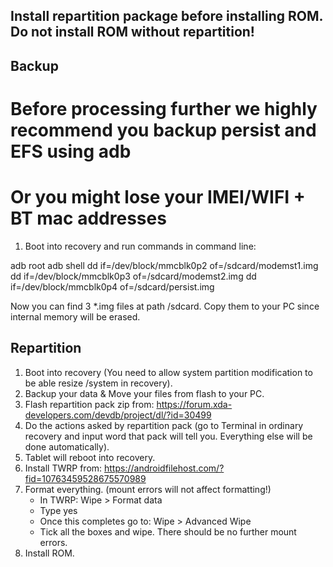 ## Install repartition package before installing ROM. Do not install ROM without repartition!

## Backup
# Before processing further we highly recommend you backup persist and EFS using adb
# Or you might lose your IMEI/WIFI + BT mac addresses
1. Boot into recovery and run commands in command line:

adb root
adb shell
dd if=/dev/block/mmcblk0p2 of=/sdcard/modemst1.img
dd if=/dev/block/mmcblk0p3 of=/sdcard/modemst2.img
dd if=/dev/block/mmcblk0p4 of=/sdcard/persist.img

Now you can find 3 *.img files at path /sdcard. Copy them to your PC since internal memory will be erased.

## Repartition
1. Boot into recovery (You need to allow system partition modification to be able resize /system in recovery).
2. Backup your data & Move your files from flash to your PC.
3. Flash repartition pack zip from: https://forum.xda-developers.com/devdb/project/dl/?id=30499
4. Do the actions asked by repartition pack (go to Terminal in ordinary recovery and input word that pack will tell you. Everything else will be done automatically).
5. Tablet will reboot into recovery.
6. Install TWRP from: https://androidfilehost.com/?fid=10763459528675570989
7. Format everything. (mount errors will not affect formatting!)
    - In TWRP: Wipe > Format data
    - Type yes
    - Once this completes go to: Wipe > Advanced Wipe
    - Tick all the boxes and wipe. There should be no further mount errors.
8. Install ROM.
